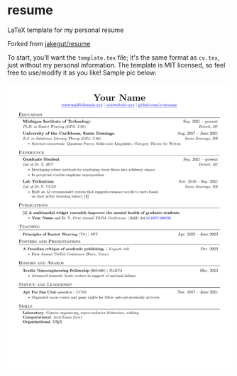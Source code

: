 # resume
LaTeX template for my personal resume

Forked from [jakegut/resume](https://github.com/jakegut/resume)

To start, you'll want the `template.tex` file; it's the same format as `cv.tex`, just without my personal information. The template is MIT licensed, so feel free to use/modify it as you like! Sample pic below:


![Resume Preview](resume.png)

